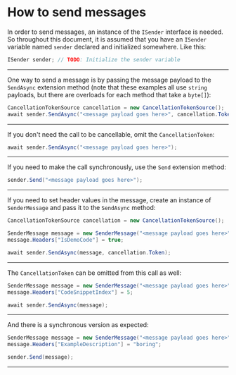 # How to send messages

In order to send messages, an instance of the `ISender` interface is needed. So throughout this document, it is assumed that you have an `ISender` variable named `sender` declared and initialized somewhere. Like this:

```c#
ISender sender; // TODO: Initialize the sender variable
```

---

One way to send a message is by passing the message payload to the `SendAsync` extension method (note that these examples all use `string` payloads, but there are overloads for each method that take a `byte[]`):

```c#
CancellationTokenSource cancellation = new CancellationTokenSource();
await sender.SendAsync("<message payload goes here>", cancellation.Token);
```

---

If you don't need the call to be cancellable, omit the `CancellationToken`:

```c#
await sender.SendAsync("<message payload goes here>");
```

---

If you need to make the call synchronously, use the `Send` extension method:

```c#
sender.Send("<message payload goes here>");
```

---

If you need to set header values in the message, create an instance of `SenderMessage` and pass it to the `SendAsync` method:

```c#
CancellationTokenSource cancellation = new CancellationTokenSource();

SenderMessage message = new SenderMessage("<message payload goes here>");
message.Headers["IsDemoCode"] = true;

await sender.SendAsync(message, cancellation.Token);
```

---

The `CancellationToken` can be omitted from this call as well:

```c#
SenderMessage message = new SenderMessage("<message payload goes here>");
message.Headers["CodeSnippetIndex"] = 5;

await sender.SendAsync(message);
```

---

And there is a synchronous version as expected:

```c#
SenderMessage message = new SenderMessage("<message payload goes here>");
message.Headers["ExampleDescription"] = "boring";

sender.Send(message);
```

---